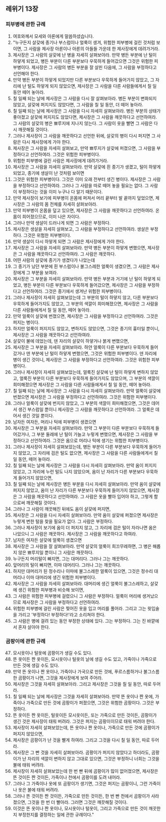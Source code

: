 ## 레위기 13장

### 피부병에 관한 규례
1. 여호와께서 모세와 아론에게 말씀하셨습니다.
2. "누구든지 살갗에 종기나 부스럼이나 얼룩이 생겨, 위험한 피부병에 걸린 것처럼 보이면, 그 사람을 제사장 아론이나 아론의 아들들 가운데 한 제사장에게 데려가거라.
3. 제사장은 그 사람의 살갗에 난 병을 자세히 살펴보아라. 만약 병든 부분에 난 털이 하얗게 되었고, 병든 부분이 다른 부분보다 우묵하게 들어갔으면 그것은 위험한 피부병이다. 제사장은 그 사람의 병든 부분을 잘 살핀 다음에, 그 사람을 부정하다고 선언해야 한다.
4. 만약 병든 부분이 하얗게 되었지만 다른 부분보다 우묵하게 들어가지 않았고, 그 자리에 난 털도 하얗게 되지 않았으면, 제사장은 그 사람을 다른 사람들에게서 칠 일 동안 떼어 놓아라.
5. 칠 일째 되는 날에 제사장은 그 사람을 다시 잘 살펴보아라. 병든 부분이 변화되지 않았고, 살갗에 퍼지지도 않았다면, 그 사람을 칠 일 동안, 더 떼어 놓아라.
6. 칠 일째 되는 날에 제사장은 그 사람을 다시 자세히 살펴보아라. 병든 부분의 상태가 좋아졌고 살갗에 퍼지지도 않았다면, 제사장은 그 사람을 깨끗하다고 선언하여라. 그 사람의 살갗의 병은 뾰루지에 지나지 않는다. 그 사람이 옷을 빨면 그 사람은 다시 깨끗해질 것이다.
7. 그러나 제사장이 그 사람을 깨끗하다고 선언한 뒤에, 살갗의 병이 다시 퍼지면 그 사람은 다시 제사장에게 가야 한다.
8. 제사장은 그 사람을 자세히 살펴보고, 만약 뾰루지가 살갗에 퍼졌으면, 그 사람을 부정하다고 선언하여라. 그것은 위험한 피부병이다.
9. 위험한 피부병에 걸린 사람은 제사장에게 데려가거라.
10. 제사장은 그 사람을 자세히 살펴보아라. 만약 살갗에 흰 종기가 생겼고, 털이 하얗게 되었고, 종기에 생살이 난 것처럼 보이면
11. 그것은 위험한 피부병이다. 그것은 이미 오래 전부터 생긴 병이다. 제사장은 그 사람을 부정하다고 선언하여라. 그러나 그 사람을 따로 떼어 놓을 필요는 없다. 그 사람이 부정하다는 것을 이미 누구나 다 알기 때문이다.
12. 만약 제사장이 보기에 피부병이 온몸에 퍼져서 머리 끝부터 발 끝까지 덮었으면, 제사장은 그 사람의 몸 전체를 자세히 살펴보아라.
13. 만약 피부병이 온몸을 덮고 있으면, 제사장은 그 사람을 깨끗하다고 선언하여라. 온몸이 희어졌으므로, 이미 나은 자이다.
14. 그러나 만약 생살이 드러나게 되면 그 사람은 부정하다.
15. 제사장은 생살을 자세히 살펴보고, 그 사람을 부정하다고 선언하여라. 생살은 부정하다. 그것은 위험한 피부병이다.
16. 만약 생살이 다시 하얗게 되면 그 사람은 제사장에게 가야 한다.
17. 제사장은 그 사람을 자세히 살펴보아라. 만약 병든 부분이 하얗게 변했으면, 제사장은 그 사람을 깨끗하다고 선언하여라. 그 사람은 깨끗하다.
18. 어떤 사람의 살갗에 종기가 생겼다가 나았는데
19. 그 종기가 났던 부분에 흰 부스럼이나 불그스레한 얼룩이 생겼으면, 그 사람은 제사장에게 그 부분을 보여라.
20. 제사장은 그 부분을 자세히 살펴보아라. 만약 병든 부분과 거기에 난 털이 하얗게 되었고, 병든 부분이 다른 부분보다 우묵하게 들어갔으면, 제사장은 그 사람을 부정하다고 선언하여라. 그것은 종기에서 생겨난 위험한 피부병이다.
21. 그러나 제사장이 자세히 살펴보았는데 그 부분의 털이 하얗지 않고, 다른 부분보다 우묵하게 들어가지도 않았고, 그 부분의 색깔이 희미해졌으면, 제사장은 그 사람을 다른 사람들에게서 칠 일 동안, 떼어 놓아라.
22. 만약 얼룩이 살갗에 번졌으면, 제사장은 그 사람을 부정하다고 선언하여라. 그것은 퍼지는 병이다.
23. 하지만 얼룩이 퍼지지도 않았고, 변하지도 않았으면, 그것은 종기의 흉터일 뿐이니, 제사장은 그 사람을 깨끗하다고 선언하여라.
24. 살갗이 불에 데었는데, 덴 자리의 살갗이 하얗거나 붉게 변했으면,
25. 제사장은 그 부분을 자세히 살펴보아라. 하얀 얼룩이 다른 부분보다 우묵하게 들어갔거나 덴 부분에 난 털이 하얗게 변했으면, 그것은 위험한 피부병이다. 덴 자리에 병이 생긴 것이니, 제사장은 그 사람을 부정하다고 선언하여라. 그것은 위험한 피부병이다.
26. 그러나 제사장이 자세히 살펴보았는데, 얼룩진 살갗에 난 털이 하얗게 변하지 않았고, 얼룩진 부분이 다른 부분보다 우묵하게 들어가지도 않았으며, 그 부분의 색깔이 희미해졌으면 제사장은 그 사람을 다른 사람들에게서 칠 일 동안, 떼어 놓아라.
27. 칠 일째 되는 날에 제사장은 그 사람을 다시 자세히 살펴보아라. 만약 얼룩이 살갗에 번졌으면 제사장은 그 사람을 부정하다고 선언하여라. 그것은 위험한 피부병이다.
28. 그러나 얼룩이 살갗에 번지지 않았고, 그 부분의 색깔이 희미해졌으면, 그것은 데어서 생긴 부스럼일 뿐이니 제사장은 그 사람을 깨끗하다고 선언하여라. 그 얼룩은 데어서 생긴 것일 뿐이다.
29. 남자든 여자든, 머리나 턱에 피부병이 생겼으면
30. 제사장은 그 부분을 자세히 살펴보아라. 만약 그 부분이 다른 부분보다 우묵하게 들어갔거나, 그 부분 둘레에 난 털이 가늘고 누렇게 변했으면, 제사장은 그 사람을 부정하다고 선언하여라. 그것은 옴으로 머리나 턱에 생기는 위험한 피부병이다.
31. 그러나 제사장이 자세히 살펴보았는데, 병든 부분이 다른 부분보다 우묵하게 들어가지 않았고, 그 자리에 검은 털도 없으면, 제사장은 그 사람을 다른 사람들에게서 칠 일 동안, 떼어 놓아라.
32. 칠 일째 되는 날에 제사장은 그 사람을 다시 자세히 살펴보아라. 만약 옴이 퍼지지 않았고, 그 자리에 누런 털도 나지 않았으며, 옴이 난 자리가 다른 부분보다 우묵하게 들어가지 않았으면,
34. 칠 일째 되는 날에 제사장은 병든 부분을 다시 자세히 살펴보아라. 만약 옴이 살갗에 퍼지지 않았고, 옴이 난 자리가 다른 부분보다 우묵하게 들어가지 않았으면, 제사장은 그 사람을 깨끗하다고 선언하여라. 그 사람은 옷을 빨아 입어야 하고, 그렇게 함으로써 깨끗해질 것이다.
35. 그러나 그 사람이 깨끗해진 뒤에도 옴이 살갗에 퍼지면,
36. 제사장은 그 사람을 다시 자세히 살펴보아라. 만약 옴이 살갗에 퍼졌으면 제사장은 누렇게 변한 털을 찾을 필요가 없다. 그 사람은 부정하다.
37. 그러나 제사장이 보기에 옴이 더 퍼지지 않고, 그 자리에 검은 털이 자라나면 옴은 나았으니 그 사람은 깨끗하다. 제사장은 그 사람을 깨끗하다고 하여라.
38. 남자든 여자든 살갗에 얼룩이 생겼으면
39. 제사장은 그 사람을 잘 살펴보아라. 만약 살갗의 얼룩이 희끄무레하면, 그 병은 해롭지 않은 뾰루지일 뿐이니 그 사람은 깨끗하다.
40. 누구든지 머리털이 빠지면, 그는 대머리다. 그러나 그는 깨끗하다.
41. 앞머리의 털이 빠지면, 이마 대머리다. 그러나 그는 깨끗하다.
42. 하지만 대머리가 된 정수리나 이마에 불그스레한 얼룩이 있으면, 그것은 정수리 대머리나 이마 대머리에 생긴 위험한 피부병이다.
43. 제사장은 그 사람을 자세히 살펴보아라. 대머리에 생긴 얼룩이 불그스레하고, 살갗에 생긴 위험한 피부병과 비슷해 보이면,
44. 그 사람은 위험한 피부병에 걸렸으니 그 사람은 부정하다. 얼룩이 머리에 생겨났으므로 제사장은 그 사람을 부정하다고 선언하여라.
45. 위험한 피부병에 걸린 사람은 찢어진 옷을 입고 머리를 풀어라. 그리고 그는 윗입술을 가리고 '부정하다! 부정하다!'라고 소리쳐야 한다.
46. 그 사람은 병에 걸려 있는 동안 부정한 상태에 있다. 그는 부정하다. 그는 진 바깥에서 혼자 살아야 한다.
### 곰팡이에 관한 규례
47. 모시옷이나 털옷에 곰팡이가 생길 수도 있다.
48. 뜬 옷이든 짠 옷이든, 모시옷이나 털옷의 날에 생길 수도 있고, 가죽이나 가죽으로 만든 것에 생길 수도 있다.
49. 만약 뜬 옷이나 짠 옷이나, 가죽이나 가국으로 만든 것에, 푸르스름하거나 불그스름한 곰팡이가 나면, 그것을 제사장에게 보여 주어라.
50. 제사장은 그것을 자세히 살펴보아라. 그리고 제사장은 그것을 칠 일 동안, 따로 두어라.
51. 칠 일째 되는 날에 제사장은 그것을 자세히 살펴보아라. 만약 뜬 옷이나 짠 옷에, 가죽이나 가죽으로 만든 것에 곰팡이가 퍼졌으면, 그것은 위험한 곰팡이다. 그것은 부정하다.
52. 뜬 옷이든 짠 옷이든, 털옷이든 모시옷이든, 또는 가죽으로 만든 것이든, 곰팡이가 생긴 것은 제사장이 태워 버려라. 그것은 퍼지는 곰팡이이므로 태워 버려야 한다.
53. 제사장이 자세히 살펴보았는데, 뜬 옷이나 짠 옷이나, 가죽으로 만든 것에 곰팡이가 퍼지지 않았으면,
54. 제사장은 곰팡이가 난 것을 빨게 하여라. 그리고 그것을 다시 칠 일 동안, 따로 두어라.
55. 제사장은 그 빤 것을 자세히 살펴보아라. 곰팡이가 퍼지지 않았다고 하더라도, 곰팡이가 난 자리의 색깔이 변하지 않고 그대로 있으면, 그것은 부정하니 너희는 그것을 불에 태워 버려라.
56. 제사장이 자세히 살펴보았는데 한 번 빤 뒤에 곰팡이가 많이 없어졌으면, 제사장은 뜬 것이든 짠 것이든, 가죽이나 천에서 곰팡이를 도려 내어라.
57. 그러나 그 가죽이나 옷에 또 곰팡이가 생기면, 그것은 퍼지는 곰팡이니, 그런 가죽이나 옷은 불에 태워 버려라.
58. 그러나 뜬 것이든 짠 것이든, 가죽으로 만든 것이든, 한 번 빤 천에서 곰팡이가 사라졌으면, 그것을 한 번 더 빨아라. 그러면 그것은 깨끗해질 것이다.
59. 이것은 뜬 옷이나 짠 옷이나, 모시옷이나 털옷이, 그리고 가죽으로 만든 것이 깨끗한지 부정한지를 결정하는 일에 관한 규례이다."